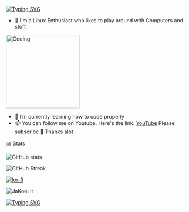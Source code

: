 [![Typing SVG](https://readme-typing-svg.herokuapp.com?font=Fantasque+Sans+Mono&weight=700&size=24&pause=1000&color=F71FA9&center=true&width=435&lines=Hello+There!+I'm+Jay+%F0%9F%91%8B)](https://git.io/typing-svg)

- 🔭 I'm a Linux Enthusiast who likes to play around with Computers and stuff.
<img align="center" alt="Coding" width="200" src="https://user-images.githubusercontent.com/74038190/212750999-42ff8a64-dad8-4772-9648-849968543991.gif">

 - 🌱 I’m currently learning how to code properly
 - 📫 You can follow me on Youtube. Here's the link. [YouTube](https://www.youtube.com/@Ja.KooLit)
Please subscribe 🤩 Thanks alot 





📊 Stats

![GitHub stats](https://github-readme-stats.vercel.app/api?username=JaKooLit&show_icons=true&theme=tokyonight) 
                               

![GitHub Streak](https://github-readme-streak-stats.herokuapp.com/?user=JaKooLit&theme=dark) 



[![ko-fi](https://ko-fi.com/img/githubbutton_sm.svg)](https://ko-fi.com/jakoolit)


<p align="left"> <img src="https://komarev.com/ghpvc/?username=JaKooLit&label=Profile%20views&color=0e75b6&style=flat" alt="JaKooLit" /> </p>

[![Typing SVG](https://readme-typing-svg.herokuapp.com?font=Fantasque+Sans+Mono&weight=700&size=24&pause=1000&color=F71FA9&center=true&width=446&lines=Thank+you+for+visiting!+%F0%9F%91%8D)](https://git.io/typing-svg)

